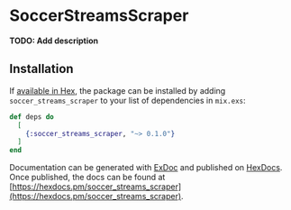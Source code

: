 # SoccerStreamsScraper

**TODO: Add description**

## Installation

If [available in Hex](https://hex.pm/docs/publish), the package can be installed
by adding `soccer_streams_scraper` to your list of dependencies in `mix.exs`:

```elixir
def deps do
  [
    {:soccer_streams_scraper, "~> 0.1.0"}
  ]
end
```

Documentation can be generated with [ExDoc](https://github.com/elixir-lang/ex_doc)
and published on [HexDocs](https://hexdocs.pm). Once published, the docs can
be found at [https://hexdocs.pm/soccer_streams_scraper](https://hexdocs.pm/soccer_streams_scraper).

